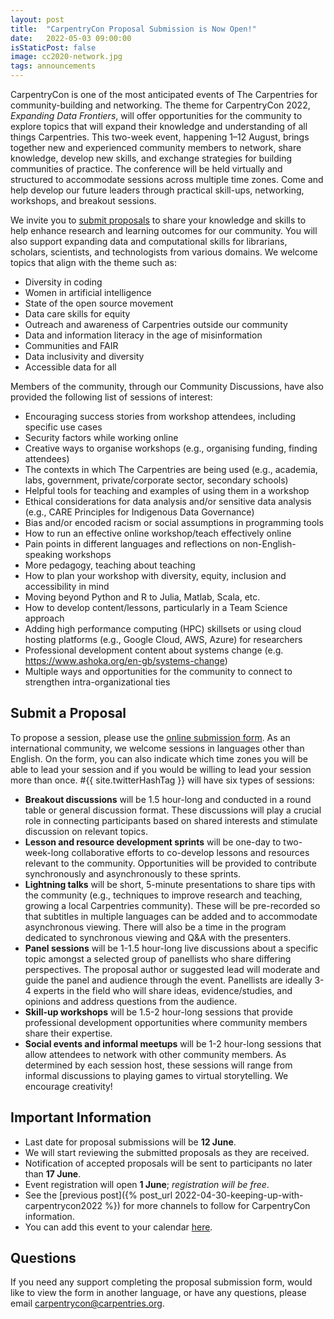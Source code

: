 ```yaml
---
layout: post
title:  "CarpentryCon Proposal Submission is Now Open!"
date:   2022-05-03 09:00:00
isStaticPost: false
image: cc2020-network.jpg
tags: announcements
---
```


CarpentryCon is one of the most anticipated events of The Carpentries for community-building and networking. The theme for CarpentryCon 2022, _Expanding Data Frontiers_, will offer opportunities for the community to explore topics that will expand their knowledge and understanding of all things Carpentries. This two-week event, happening 1&ndash;12 August, brings together new and experienced community members to network, share knowledge, develop new skills, and exchange strategies for building communities of practice. The conference will be held virtually and structured to accommodate sessions across multiple time zones. Come and help develop our future leaders through practical skill-ups, networking, workshops, and breakout sessions. 

We invite you to [submit proposals](https://docs.google.com/forms/d/e/1FAIpQLSfo3mOA2atW3WN7Z0NKW9sJLPuH7jtIm67RNAYoM5UCDGk53g/viewform?usp=sf_link) to share your knowledge and skills to help enhance research and learning outcomes for our community. You will also support expanding data and computational skills for librarians, scholars, scientists, and technologists from various domains. We welcome topics that align with the theme such as:

- Diversity in coding
- Women in artificial intelligence
- State of the open source movement
- Data care skills for equity
- Outreach and awareness of Carpentries outside our community
- Data and information literacy in the age of misinformation
- Communities and FAIR
- Data inclusivity and diversity
- Accessible data for all

Members of the community, through our Community Discussions, have also provided the following list of sessions of interest:

- Encouraging success stories from workshop attendees, including specific use cases
- Security factors while working online
- Creative ways to organise workshops (e.g., organising funding, finding attendees)
- The contexts in which The Carpentries are being used (e.g., academia, labs, government, private/corporate sector, secondary schools)
- Helpful tools for teaching and examples of using them in a workshop
- Ethical considerations for data analysis and/or sensitive data analysis (e.g., CARE Principles for Indigenous Data Governance)
- Bias and/or encoded racism or social assumptions in programming tools 
- How to run an effective online workshop/teach effectively online
- Pain points in different languages and reflections on non-English-speaking workshops
- More pedagogy, teaching about teaching
- How to plan your workshop with diversity, equity, inclusion and accessibility in mind
- Moving beyond Python and R to Julia, Matlab, Scala, etc.
- How to develop content/lessons, particularly in a Team Science approach 
- Adding high performance computing (HPC) skillsets or using cloud hosting platforms (e.g., Google Cloud, AWS, Azure) for researchers
- Professional development content about systems change (e.g. https://www.ashoka.org/en-gb/systems-change)
- Multiple ways and opportunities for the community to connect to strengthen intra-organizational ties

## Submit a Proposal

To propose a session, please use the [online submission form](https://docs.google.com/forms/d/e/1FAIpQLSfo3mOA2atW3WN7Z0NKW9sJLPuH7jtIm67RNAYoM5UCDGk53g/viewform?usp=sf_link). As an international community, we welcome sessions in languages other than English. On the form, you can also indicate which time zones you will be able to lead your session and if you would be willing to lead your session more than once. #{{ site.twitterHashTag }} will have six types of sessions: 

- **Breakout discussions** will be 1.5 hour-long and conducted in a round table or general discussion format. These discussions will play a crucial role in connecting participants based on shared interests and stimulate discussion on relevant topics. 
- **Lesson and resource development sprints** will be one-day to two-week-long collaborative efforts to co-develop lessons and resources relevant to the community. Opportunities will be provided to contribute synchronously and asynchronously to these sprints.
- **Lightning talks** will be short, 5-minute presentations to share tips with the community (e.g., techniques to improve research and teaching, growing a local Carpentries community). These will be pre-recorded so that subtitles in multiple languages can be added and to accommodate asynchronous viewing. There will also be a time in the program dedicated to synchronous viewing and Q&A with the presenters.  
- **Panel sessions** will be 1-1.5 hour-long live discussions about a specific topic amongst a selected group of panellists who share differing perspectives. The proposal author or suggested lead will moderate and guide the panel and audience through the event. Panellists are ideally 3-4 experts in the field who will share ideas, evidence/studies, and opinions and address questions from the audience.
- **Skill-up workshops** will be 1.5-2 hour-long sessions that provide professional development opportunities where community members share their expertise. 
- **Social events and informal meetups** will be 1-2 hour-long sessions that allow attendees to network with other community members. As determined by each session host, these sessions will range from informal discussions to playing games to virtual storytelling. We encourage creativity!

## Important Information

- Last date for proposal submissions will be **12 June**.
- We will start reviewing the submitted proposals as they are received.
- Notification of accepted proposals will be sent to participants no later than **17 June**.
- Event registration will open **1 June**; _registration will be free_.
- See the [previous post]({% post_url 2022-04-30-keeping-up-with-carpentrycon2022 %}) for more channels to follow for CarpentryCon information.
- You can add this event to your calendar [here](https://calendar.google.com/event?action=TEMPLATE&tmeid=NGhyNW50YmhscXEyNnQzMGpzMnBhMGZnbW4gb3NldXVvaHQwdHZqYm9rZ2czbm9oOGM0N2dAZw&tmsrc=oseuuoht0tvjbokgg3noh8c47g%40group.calendar.google.com).

## Questions

If you need any support completing the proposal submission form, would like to view the form in another language, or have any questions, please email [carpentrycon@carpentries.org](mailto:carpentrycon@carpentries.org).